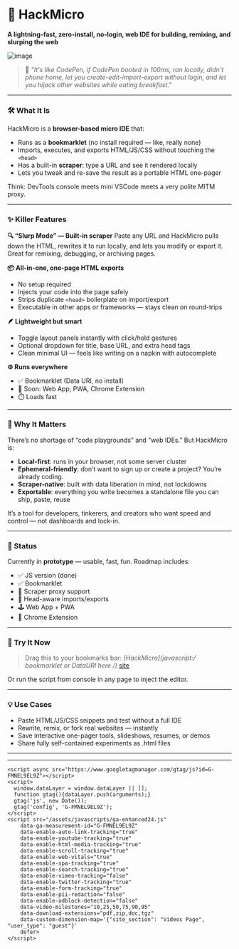 # 🚀 HackMicro

**A lightning-fast, zero-install, no-login, web IDE for building, remixing, and slurping the web**

![image](https://github.com/user-attachments/assets/7e27a4e0-6953-48b4-8fea-4b9a083d5325)

> 🧠 *"It's like CodePen, if CodePen booted in 100ms, ran locally, didn't phone home, let you create-edit-import-export without login, and let you hijack other websites while eating breakfast."*

---

### 🛠️ What It Is

HackMicro is a **browser-based micro IDE** that:

* Runs as a **bookmarklet** (no install required — like, really none)
* Imports, executes, and exports HTML/JS/CSS without touching the `<head>`
* Has a built-in **scraper**: type a URL and see it rendered locally
* Lets you tweak and re-save the result as a portable HTML one-pager

Think: DevTools console meets mini VSCode meets a very polite MITM proxy.

---

### ✨ Killer Features

**🔍 “Slurp Mode” — Built-in scraper**
Paste any URL and HackMicro pulls down the HTML, rewrites it to run locally, and lets you modify or export it. Great for remixing, debugging, or archiving pages.

**📦 All-in-one, one-page HTML exports**

* No setup required
* Injects your code into the page safely
* Strips duplicate `<head>` boilerplate on import/export
* Executable in other apps or frameworks — stays clean on round-trips

**🪶 Lightweight but smart**

* Toggle layout panels instantly with click/hold gestures
* Optional dropdown for title, base URL, and extra head tags
* Clean minimal UI — feels like writing on a napkin with autocomplete

**⚙️ Runs everywhere**

* ✅ Bookmarklet (Data URI, no install)
* 🧱 Soon: Web App, PWA, Chrome Extension
* ⏱️ Loads fast

---

### 🧠 Why It Matters

There’s no shortage of “code playgrounds” and “web IDEs.”
But HackMicro is:

* **Local-first**: runs in your browser, not some server cluster
* **Ephemeral-friendly**: don’t want to sign up or create a project? You’re already coding.
* **Scraper-native**: built with data liberation in mind, not lockdowns
* **Exportable**: everything you write becomes a standalone file you can ship, paste, reuse

It’s a tool for developers, tinkerers, and creators who want speed and control — not dashboards and lock-in.

---

### 📍 Status

Currently in **prototype** — usable, fast, fun.
Roadmap includes:

* ✅ JS version (done)
* ✅ Bookmarklet
* 🧪 Scraper proxy support
* 🧠 Head-aware imports/exports
* 🕹️ Web App + PWA
* 🧩 Chrome Extension

---

### 🧪 Try It Now

> Drag this to your bookmarks bar: **\[HackMicro]\(javascript:/* bookmarklet or DataURI here */)**
> [site](https://about:blank)

Or run the script from console in any page to inject the editor.

---

### 💡 Use Cases

* Paste HTML/JS/CSS snippets and test without a full IDE
* Rewrite, remix, or fork real websites — instantly
* Save interactive one-pager tools, slideshows, resumes, or demos
* Share fully self-contained experiments as .html files

---

<!--
### 🧬 Inspired by…

* The raw utility of [JSFiddle](https://jsfiddle.net), [CodePen](https://codepen.io), and [Glitch](https://glitch.com)
* The freedom of [DataHoarders](https://www.reddit.com/r/DataHoarder/)
* The calm UX of old-school Mac apps and Linux TTY editors
* The modern need for tools that get out of your way and just let you build

---
-->

---
<!--
### 🧵 Coming Soon: Devlog / Demos / Videos

Follow along at [](https://x.com/), [site](https://hackmicro.com)

---

-->


<!-- Global site tag (gtag.js) - Google Analytics -->
    <script async src="https://www.googletagmanager.com/gtag/js?id=G-FMNEL9EL9Z"></script>
    <script>
      window.dataLayer = window.dataLayer || [];
      function gtag(){dataLayer.push(arguments);}
      gtag('js', new Date());
      gtag('config', 'G-FMNEL9EL9Z'); 
    </script>
    <script src="/assets/javascripts/ga-enhanced24.js"
        data-ga-measurement-id="G-FMNEL9EL9Z"
        data-enable-auto-link-tracking="true"
        data-enable-youtube-tracking="true"       
        data-enable-html-media-tracking="true"
        data-enable-scroll-tracking="true"
        data-enable-web-vitals="true"
        data-enable-spa-tracking="true"
        data-enable-search-tracking="true"
        data-enable-vimeo-tracking="false"         
        data-enable-twitter-tracking="true"
        data-enable-form-tracking="true"   
        data-enable-pii-redaction="false"
        data-enable-adblock-detection="false"
        data-video-milestones="10,25,50,75,90,95"
        data-download-extensions="pdf,zip,doc,tgz"
        data-custom-dimension-map='{"site_section": "Videos Page", "user_type": "guest"}'
        defer>
    </script>
